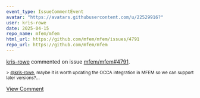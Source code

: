 ```yaml
---
event_type: IssueCommentEvent
avatar: "https://avatars.githubusercontent.com/u/22529916?"
user: kris-rowe
date: 2025-04-15
repo_name: mfem/mfem
html_url: https://github.com/mfem/mfem/issues/4791
repo_url: https://github.com/mfem/mfem
---
```


<a href='https://github.com/kris-rowe' target='_blank'>kris-rowe</a> commented on issue <a href='https://github.com/mfem/mfem/issues/4791' target='_blank'>mfem/mfem#4791</a>.

<small>> [@kris-rowe](https://github.com/kris-rowe), maybe it is worth updating the OCCA integration in MFEM so we can support later versions?...</small>

<a href='https://github.com/mfem/mfem/issues/4791' target='_blank'>View Comment</a>